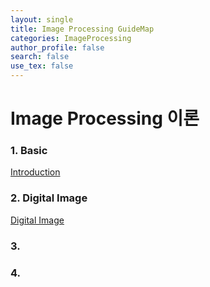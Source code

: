 ```yaml
---
layout: single
title: Image Processing GuideMap
categories: ImageProcessing
author_profile: false
search: false
use_tex: false
---
```


# Image Processing 이론

### 1. Basic
[Introduction]({{site.url}}/ImageProcessing/Basic)

### 2. Digital Image
[Digital Image]({{site.url}}/ImageProcessing/DigitalImage)

### 3.

### 4.